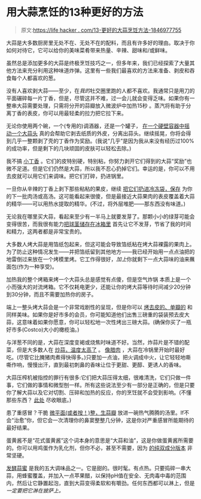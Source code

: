 # 用大蒜烹饪的13种更好的方法

> 原文:[https://life hacker . com/13-更好的大蒜烹饪方法-1846977755](https://lifehacker.com/13-better-ways-to-cook-with-garlic-1846977755)

大蒜是大多数厨房里无处不在、无处不在的配料，而且有许多好的理由。取决于你如何对待它，它可以给你的美味菜肴带来热量、辛辣、甜味和/或鲜味。

虽然总是添加更多的大蒜是终极烹饪技巧之一，但多年来，我们已经探索了大量其他方法来充分利用这种味道炸弹。这里有一些我们最喜欢的方法来准备、剥皮和吞食每个人都喜欢的葱。

没有人喜欢剥大蒜——至少，在*我的*社交圈里跑的人都不喜欢。我通常只是用刀的平面碾碎每一片丁香，但是，尽管这并不难，过一会儿就会变得乏味。如果你有一整串大蒜需要处理，只需将分开的蒜瓣放入微波炉中加热15秒 。蒸汽将有助于分离丁香的表皮，你可以用最轻柔的拉力把它拉下来。

无论你使用两个碗，一个(专用的)调酒器，还是一个罐子， [在一个硬壁容器中摇动一个大蒜头](https://lifehacker.com/how-to-peel-a-head-of-garlic-in-10-seconds-with-two-bow-5844865) 真的会帮助它剥去纸质的外皮，分离出蒜头。继续摇晃，你将会得到几乎一整颗剥了壳的丁香作为奖励。(我说“几乎”是因为我从来没有经历过100%的成功率，但是剩下的几块顽固的皮肤可以轻松去除。)

我不搞 [小丁香](https://lifehacker.com/save-tiny-garlic-cloves-for-stock-1846173496) 。它们的皮特别硬，特别粘，你努力剥开它们得到的大蒜“奖励”也微不足道。但是它们仍然是大蒜，所以我不忍心扔掉它们。幸运的是，你可以不用去皮就可以用它们来调味。把它们打碎，扔进锅里。

一旦你从辛辣的丁香上剥下那些粘粘的果皮，继续 [把它们扔进冷冻袋，保存](https://lifehacker.com/use-papery-garlic-skins-to-give-broth-big-flavor-1797726954) 为你的下一批肉汤或高汤。这可能看起来很傻，但是最接近大蒜果肉的表皮覆盖着大蒜的精华——可以用热水提取的精华。(不过，将外层堆肥——那东西没有味道。)

无论我在哪里买大蒜，看起来至少有一半马上就要发芽了。那颗小小的绿芽可能会变得很苦，而我很有能力[把球茎储存在冰箱里](https://lifehacker.com/the-easiest-way-to-keep-your-garlic-from-spouting-1846781031) 首先让它不发芽，节省了我的时间和精力，这两者都是非常宝贵的。

大多数人烤大蒜是用箔纸包起来，但这可能会导致箔纸粘在烤大蒜裸露的果肉上。为了防止这种情况发生——并把箔纸留到其他地方——我已经开始用一点点油把的地雷倒过来放在一个烤模里烤。它工作得很好，*加上*你就剩下一点大蒜味的油来蘸面包(作为一种享受)。

加热我的整个烤箱来烤一个大蒜头总是感觉有点傻，但是空气炸锅 本质上是一个小而强大的对流烤箱。它不仅耗电更少，还能让你的烤大蒜等待时间减少20分钟到30分钟，而且不需要加热你的房子。

端上一整头烤大蒜会是一个非常戏剧性的呈现，但是你可以 [烤去皮的、单瓣的](https://lifehacker.com/the-case-for-peeling-garlic-before-you-roast-it-1846976856) 和同样美味。如果你是好市多的会员，你可能知道他们出售三磅重的袋装预去皮大蒜，这意味着如果你愿意，你可以轻松地一次性烤出三磅大蒜。(确保你买了一瓶好市多(Costco)大小的橄榄油。)

与洋葱不同的是，大蒜在深度变褐或烧焦时味道不好。当然，炸蒜片是不错的配菜，但是大多数人在 [炒蒜，温度太高了](https://lifehacker.com/youre-probably-overcooking-your-garlic-1834395013) 。 [像腊肉](https://lifehacker.com/the-secret-to-great-bacon-is-a-cold-pan-1829171657) ，大蒜在冷锅里开始时最好吃。(尽管它比腌猪肉煮得快得多。)只要加一点油，把火调成中火，让它轻轻地嘶嘶作响，慢慢出汗，直到最初刺鼻的香味让位于更甜、更醇、更诱人的香味。

大蒜压榨机被指控的罪行有很多:它们把大蒜压得太细，很难清洗，它们只做一件事，它们做的事情和微型刨一样。所有这些说法至少有一部分是正确的，但是只要你了解大蒜以及它对切割、压碎和加热的反应，你的烹饪就不会受到影响。(不懂那些东西？ [此处](https://lifehacker.com/garlic-presses-are-fine-actually-1846913514) 尽收眼底。)

患了重感冒？干脆 [微平面(或者按！)整，生蒜瓣](https://lifehacker.com/soothe-a-cold-by-grating-raw-garlic-into-your-soup-1834889638) 放进一碗热气腾腾的汤里。If不会“治愈”你，但它会一次清理你的鼻窦整整几分钟，这是你对严重感冒所能期待的最好结果。

蛋黄酱不是“花式蛋黄酱”这个词本身的意思是“大蒜和油”，这是你做蛋黄酱所需要的。你可以用鸡蛋作为乳化剂，但你不必，甚至不需要，因为 [的纯双成分版本](https://lifehacker.com/aioli-is-not-fancy-mayonnaise-1829347023) 非常坚硬。

[发酵蒜蜜](https://lifehacker.com/make-fermented-garlic-honey-with-just-three-ingredients-1792567207) 是我的五大调味品之一。它是甜的。很时髦。有点热。只要捣碎一串大蒜，用蜂蜜覆盖，并加入一点苹果醋，以保持pH值在安全、无肉毒中毒的范围内，然后让它静置起泡，直到大蒜变得柔软和有嚼劲。任何东西都可以淋上，但是*一定要把它淋在披萨上。*